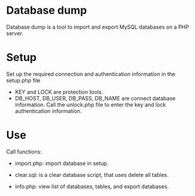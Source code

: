 # Database dump
Database dump is a tool to import and export MySQL databases on a PHP server.

# Setup
Set up the required connection and authentication information in the setup.php file
- KEY and LOCK are protection tools.
- DB_HOST, DB_USER, DB_PASS, DB_NAME are connect database information. 
Call the unlock.php file to enter the key and lock authentication information.

# Use
Call functions:
- import.php: import database in setup.
+ clear.sql: is a clear database script, that uses delete all tables.
- info.php: view list of databases, tables, and export databases.

